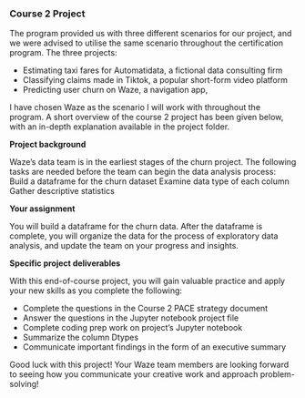### Course 2 Project
The program provided us with three different scenarios for our project, and we were advised to utilise the same scenario throughout the certification program. 
The three projects:
- Estimating taxi fares for Automatidata, a fictional data consulting firm
- Classifying claims made in Tiktok, a popular short-form video platform
- Predicting user churn on Waze, a navigation app, 

I have chosen Waze as the scenario I will work with throughout the program. A short overview of the course 2 project has been given below, with an in-depth explanation available in the project folder.

<b>Project background</b>

Waze’s data team is in the earliest stages of the churn project. The following tasks are needed before the team can begin the data analysis process:
Build a dataframe for the churn dataset
Examine data type of each column
Gather descriptive statistics

<b>Your assignment</b>

You will build a dataframe for the churn data. After the dataframe is complete, you will organize the data for the process of exploratory data analysis, and update the team on your progress and insights.

<b>Specific project deliverables</b>

With this end-of-course project, you will gain valuable practice and apply your new skills as you complete the following:
- Complete the questions in the Course 2 PACE strategy document
- Answer the questions in the Jupyter notebook project file
- Complete coding prep work on project’s Jupyter notebook
- Summarize the column Dtypes
- Communicate important findings in the form of an executive summary  

Good luck with this project! Your Waze team members are looking forward to seeing how you communicate your creative work and approach problem-solving!
